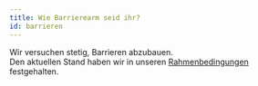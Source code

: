 ```yaml
---
title: Wie Barrierearm seid ihr?
id: barrieren
---
```

Wir versuchen stetig, Barrieren abzubauen.\
Den aktuellen Stand haben wir in unseren [Rahmenbedingungen](../infos#rahmenbedingungen) festgehalten.
